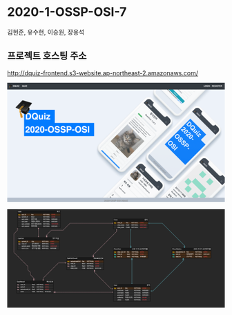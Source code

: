# 2020-1-OSSP-OSI-7
김현준, 유수현, 이승원, 장용석

## **프로젝트 호스팅 주소**

http://dquiz-frontend.s3-website.ap-northeast-2.amazonaws.com/


![fullsize](./fullsize.png)

![ERD](./ERD-1.PNG)

